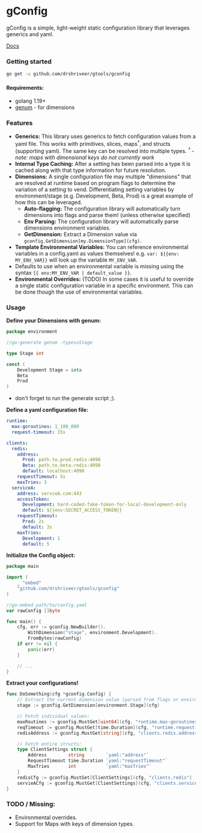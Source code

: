 gConfig
=======

gConfig is a simple, light-weight static configuration library that leverages generics and yaml.

[Docs](https://pkg.go.dev/github.com/drshriveer/gtools/gconfig)

### Getting started

```bash
go get -u github.com/drshriveer/gtools/gconfig
```

#### Requirements:

-	golang 1.19+
-	[genum](github.com/drshriveer/gtools/genum) - for dimensions

### Features

-	**Generics:** This library uses generics to fetch configuration values from a yaml file. This works with primitives, slices, maps<sup>†</sup>, and structs (supporting yaml). The same key can be resolved into multiple types. *<sup>†</sup> - note: maps with dimensional keys do not currently work*
-	**Internal Type Caching:** After a setting has been parsed into a type it is cached along with that type information for future resolution.  
-	**Dimensions:** A single configuration file may multiple "dimensions" that are resolved at runtime based on program flags to determine the variation of a setting to vend. Differentiating setting variables by environment/stage (e.g. Development, Beta, Prod) is a great example of how this can be leveraged.
	-	**Auto-flagging:** The configuration library will automatically turn dimensions into flags and parse them! (unless otherwise specified)
	-	**Env Parsing:** The configuration library will automatically parse dimensions environment variables.
	-	**GetDimension:** Extract a Dimension value via `gconfig.GetDimension[my.DimensionType](cfg)`.
-	**Template Environmental Variables:** You can reference environmental variables in a config.yaml as values themselves! e.g. `var: ${{env: MY_ENV_VAR}}` will look up the variable `MY_ENV_VAR`.
  - Defaults to use when an environmental variable is missing using the syntax `{{ env:MY_ENV_VAR | default_value }}`.
-	**Environmental Overrides:** (TODO) In some cases it is useful to override a single static configuration variable in a specific environment. This can be done though the use of environmental variables.

### Usage

**Define your Dimensions with genum:**

```go
package environment

//go:generate genum -types=Stage

type Stage int

const (
	Development Stage = iota
	Beta
	Prod
)
```

-	don't forget to run the generate script ;).

**Define a yaml configuration file:**

```yaml
runtime: 
  max-goroutines: 1_100_000
  request-timeout: 15s

clients:
  redis:
    address:
      Prod: path.to.prod.redis:4090
      Beta: path.to.beta.redis:4090
      default: localhost:4090
    requestTimeout: 5s
    maxTries: 3
  serviceA:
    address: servceA.com:443
    accessToken:
      Development: hard-coded-fake-token-for-local-development-only
      default: ${{env:SECRET_ACCESS_TOKEN}}
    requestTimeout:
      Prod: 2s
      default: 3s
    maxTries: 
      Development: 1
      default: 5

```

**Initialize the Config object:**

```go
package main

import (
	_ "embed"
	"github.com/drshriveer/gtools/gconfig"
)

//go:embed path/to/config.yaml
var rawConfig []byte

func main() {
	cfg, err := gconfig.NewBuilder().
		WithDimension("stage", environment.Development).
		FromBytes(rawConfig)
	if err != nil {
		panic(err)
	}

	// ...
}
```

**Extract your configurations!**

```go
func DoSomething(cfg *gconfig.Config) {
	// Extract the current dimension value (parsed from flags or environment variables).
	stage := gconfig.GetDimension[environment.Stage](cfg)

	// Fetch individual values:
	maxRoutines := gconfig.MustGet[uint64](cfg, "runtime.max-goroutines")
	reqTimeout := gconfig.MustGet[time.Duration](cfg, "runtime.request-timeout")
	redisAddress := gconfig.MustGet[string](cfg, "clients.redis.address")

	// Fetch entire structs:
	type ClientSettings struct {
		Address        string        `yaml:"address"`
		RequestTimeout time.Duration `yaml:"requestTimeout"`
		MaxTries       int           `yaml:"maxTries"`
	}
	redisCfg := gconfig.MustGet[ClientSettings](cfg, "clients.redis")
	servieACfg := gconfig.MustGet[ClientSettings](cfg, "clients.serviceA")
}
```

### TODO / Missing:

-	Environmental overrides.
-	Support for Maps with keys of dimension types.
